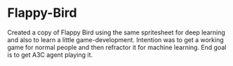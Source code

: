 # Flappy-Bird
Created a copy of Flappy Bird using the same spritesheet for deep learning and also to learn a little game-development. Intention was to get a working game for normal people and then refractor it for machine learning. End goal is to get A3C agent playing it. 
